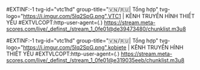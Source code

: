 #EXTINF:-1 tvg-id="vtc1hd" group-title="🇻🇳/🇷🇺| Tổng hợp" tvg-logo="https://i.imgur.com/5Iq2SpG.png",VTC1 | KÊNH TRUYỀN HÌNH THIẾT YẾU
#EXTVLCOPT:http-user-agent=(_._)
https://stream.meta-scores.com/live/_definst_/stream_1_0fe01@de39473480/chunklist.m3u8

#EXTINF:-1 tvg-id="vtc1hd" group-title="🇻🇳/🇷🇺| Tổng hợp" tvg-logo="https://i.imgur.com/5Iq2SpG.png",kobiete | KÊNH TRUYỀN HÌNH THIẾT YẾU
#EXTVLCOPT:http-user-agent=(_._)
https://stream.meta-scores.com/live/_definst_/stream_1_0fe01@e319035eeb/chunklist.m3u8
